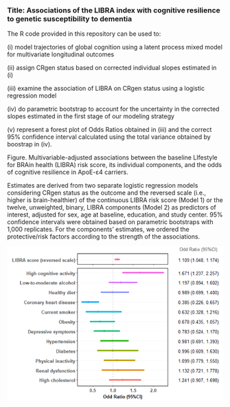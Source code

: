 ### Title: Associations of the LIBRA index with cognitive resilience to genetic susceptibility to dementia 

The R code provided in this repository can be used to:

(i) model trajectories of global cognition using a latent process mixed model for multivariate longitudinal outcomes

(ii) assign CRgen status based on corrected individual slopes estimated in (i)

(iii) examine the association of LIBRA on CRgen status using a logistic regression model

(iv) do parametric bootstrap to account for the uncertainty in the corrected slopes estimated in the first stage of our modeling strategy

(v) represent a forest plot of Odds Ratios obtained in (iii) and the correct 95% confidence interval calculated using the total variance obtained by boostrap in (iv).


Figure. Multivariable-adjusted associations between the baseline LIfestyle for BRAin health (LIBRA) risk score, its individual components, and the odds of cognitive resilience in ApoE-ɛ4 carriers. 

Estimates are derived from two separate logistic regression models considering CRgen status as the outcome and the reversed scale (i.e., higher is brain-healthier) of the continuous LIBRA risk score (Model 1) or the twelve, unweighted, binary, LIBRA components (Model 2) as predictors of interest, adjusted for sex, age at baseline, education, and study center. 95% confidence intervals were obtained based on parametric bootstraps  with 1,000 replicates. For the components’ estimates, we ordered the protective/risk factors according to the strength of the associations. 

![img](ForestPlot.png) 
